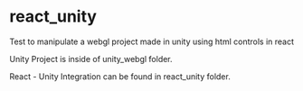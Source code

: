 # react_unity
Test to manipulate a webgl project made in unity using html controls in react

Unity Project is inside of unity_webgl folder.

React - Unity Integration can be found in react_unity folder.
